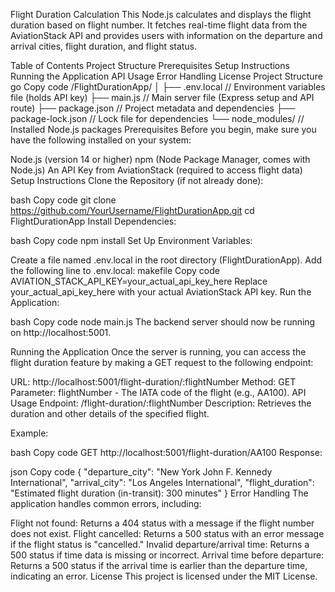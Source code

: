 Flight Duration Calculation
This Node.js calculates and displays the flight duration based on flight number. It fetches real-time flight data from the AviationStack API and provides users with information on the departure and arrival cities, flight duration, and flight status.

Table of Contents
Project Structure
Prerequisites
Setup Instructions
Running the Application
API Usage
Error Handling
License
Project Structure
go
Copy code
/FlightDurationApp/
│
├── .env.local                  // Environment variables file (holds API key)
├── main.js                     // Main server file (Express setup and API route)
├── package.json                // Project metadata and dependencies
├── package-lock.json           // Lock file for dependencies
└── node_modules/               // Installed Node.js packages
Prerequisites
Before you begin, make sure you have the following installed on your system:

Node.js (version 14 or higher)
npm (Node Package Manager, comes with Node.js)
An API Key from AviationStack (required to access flight data)
Setup Instructions
Clone the Repository (if not already done):

bash
Copy code
git clone https://github.com/YourUsername/FlightDurationApp.git
cd FlightDurationApp
Install Dependencies:

bash
Copy code
npm install
Set Up Environment Variables:

Create a file named .env.local in the root directory (FlightDurationApp).
Add the following line to .env.local:
makefile
Copy code
AVIATION_STACK_API_KEY=your_actual_api_key_here
Replace your_actual_api_key_here with your actual AviationStack API key.
Run the Application:

bash
Copy code
node main.js
The backend server should now be running on http://localhost:5001.

Running the Application
Once the server is running, you can access the flight duration feature by making a GET request to the following endpoint:

URL: http://localhost:5001/flight-duration/:flightNumber
Method: GET
Parameter: flightNumber - The IATA code of the flight (e.g., AA100).
API Usage
Endpoint: /flight-duration/:flightNumber
Description: Retrieves the duration and other details of the specified flight.

Example:

bash
Copy code
GET http://localhost:5001/flight-duration/AA100
Response:

json
Copy code
{
  "departure_city": "New York John F. Kennedy International",
  "arrival_city": "Los Angeles International",
  "flight_duration": "Estimated flight duration (in-transit): 300 minutes"
}
Error Handling
The application handles common errors, including:

Flight not found: Returns a 404 status with a message if the flight number does not exist.
Flight cancelled: Returns a 500 status with an error message if the flight status is "cancelled."
Invalid departure/arrival time: Returns a 500 status if time data is missing or incorrect.
Arrival time before departure: Returns a 500 status if the arrival time is earlier than the departure time, indicating an error.
License
This project is licensed under the MIT License.
